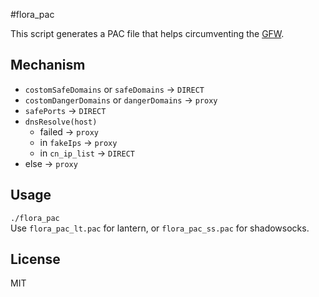 #flora_pac

This script generates a PAC file that helps circumventing the [GFW](https://en.wikipedia.org/wiki/Great_Firewall).

## Mechanism

* `costomSafeDomains` or `safeDomains` -> `DIRECT`
* `costomDangerDomains` or `dangerDomains` -> `proxy`
* `safePorts` -> `DIRECT`
* `dnsResolve(host)`
  * failed -> `proxy`
  * in `fakeIps` -> `proxy` 
  * in `cn_ip_list` -> `DIRECT`
* else -> `proxy`

## Usage

`./flora_pac`  
Use `flora_pac_lt.pac` for lantern, or `flora_pac_ss.pac` for shadowsocks.

## License

MIT
